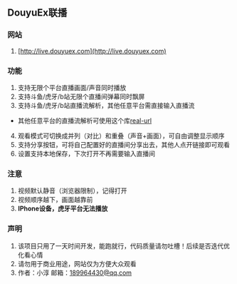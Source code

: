 ## DouyuEx联播

### 网站
1. [http://live.douyuex.com](http://live.douyuex.com)

### 功能
1. 支持无限个平台直播画面/声音同时播放
2. 支持斗鱼/虎牙/b站无限个直播间弹幕同时飘屏
3. 支持斗鱼/虎牙/b站直播流解析，其他任意平台需直接输入直播流
- 其他任意平台的直播流解析可使用这个库[real-url](https://github.com/wbt5/real-url)
4. 观看模式可切换成并列（对比）和重叠（声音+画面），可自由调整显示顺序
5. 支持分享按钮，可将自己配置好的直播间分享出去，其他人点开链接即可观看
6. 设置支持本地保存，下次打开不再需要输入直播间

### 注意
1. 视频默认静音（浏览器限制），记得打开
2. 视频顺序越下，画面越靠前
3. **IPhone设备，虎牙平台无法播放**

### 声明
1. 该项目只用了一天时间开发，能跑就行，代码质量请勿吐槽！后续是否迭代优化看心情
2. 请勿用于商业用途，网站仅为方便大众观看
3. 作者：小淳  邮箱：189964430@qq.com